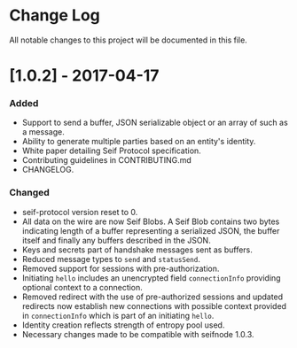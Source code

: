 # Change Log
All notable changes to this project will be documented in this file.

# [1.0.2] - 2017-04-17
### Added
- Support to send a buffer, JSON serializable object or an array of such as a message.
- Ability to generate multiple parties based on an entity's identity.
- White paper detailing Seif Protocol specification.
- Contributing guidelines in CONTRIBUTING.md
- CHANGELOG.

### Changed
- seif-protocol version reset to 0.
- All data on the wire are now Seif Blobs. A Seif Blob contains two bytes indicating length of a buffer representing a serialized JSON, the buffer itself and finally any buffers described in the JSON.
- Keys and secrets part of handshake messages sent as buffers.
- Reduced message types to `send` and `statusSend`.
- Removed support for sessions with pre-authorization.
- Initiating `hello` includes an unencrypted field `connectionInfo` providing optional context to a connection.
- Removed redirect with the use of pre-authorized sessions and updated redirects now establish new connections with possible context provided in `connectionInfo` which is part of an initiating `hello`.
- Identity creation reflects strength of entropy pool used.
- Necessary changes made to be compatible with seifnode 1.0.3.

